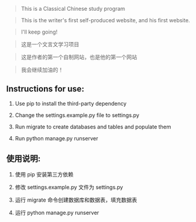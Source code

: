 > This is a Classical Chinese study program

> This is the writer's first self-produced website, and his first website. 

> I'll keep going!



> 这是一个文言文学习项目

> 这是作者的第一个自制网站，也是他的第一个网站

> 我会继续加油的！


## Instructions for use:

1. Use pip to install the third-party dependency

2. Change the settings.example.py file to settings.py

3. Run migrate to create databases and tables and populate them

4. Run python manage.py runserver



## 使用说明:

1. 使用 pip 安装第三方依赖

2. 修改 settings.example.py 文件为 settings.py

3. 运行 migrate 命令创建数据库和数据表，填充数据表

4. 运行 python manage.py runserver
